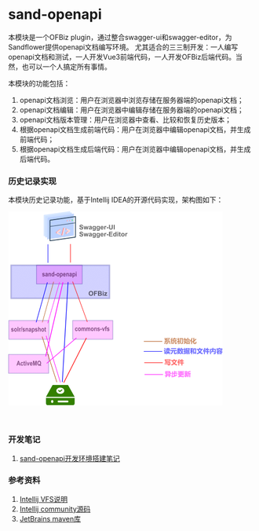 # sand-openapi
本模块是一个OFBiz plugin，通过整合swagger-ui和swagger-editor，为Sandflower提供openapi文档编写环境。
尤其适合的三三制开发：一人编写openapi文档和测试，一人开发Vue3前端代码，一人开发OFBiz后端代码。当然，也可以一个人搞定所有事情。

本模块的功能包括：
1. openapi文档浏览：用户在浏览器中浏览存储在服务器端的openapi文档；
2. openapi文档编辑：用户在浏览器中编辑存储在服务器端的openapi文档；
3. openapi文档版本管理：用户在浏览器中查看、比较和恢复历史版本；
4. 根据openapi文档生成前端代码：用户在浏览器中编辑openapi文档，并生成前端代码；
5. 根据openapi文档生成后端代码：用户在浏览器中编辑openapi文档，并生成后端代码。

### 历史记录实现

本模块历史记录功能，基于Intellij IDEA的开源代码实现，架构图如下：

![sand-openapi_module_structure](docs/zh/images/structure.png)

<br>

### 开发笔记
1. [sand-openapi开发环境搭建笔记](./docs/zh/envsetup.md)

### 参考资料
1. [Intellij VFS说明](https://plugins.jetbrains.com/docs/intellij/virtual-file-system.html)
2. [Intellij community源码](https://github.com/JetBrains/intellij-community)
3. [JetBrains maven库](https://packages.jetbrains.team/maven/p/ij/intellij-dependencies/)
